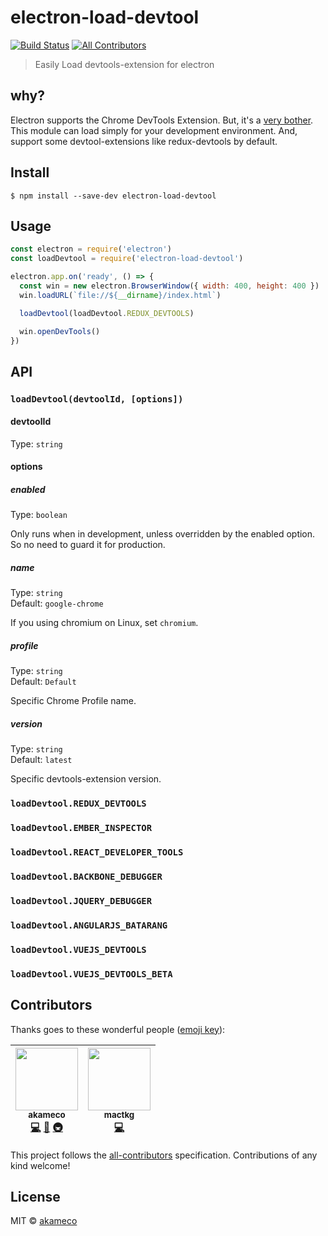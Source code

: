 # electron-load-devtool

[![Build Status](https://travis-ci.org/akameco/electron-load-devtool.svg?branch=master)](https://travis-ci.org/akameco/electron-load-devtool)
[![All Contributors](https://img.shields.io/badge/all_contributors-2-orange.svg?style=flat-square)](#contributors)

> Easily Load devtools-extension for electron

## why?

Electron supports the Chrome DevTools Extension.
But, it's a [very bother](https://github.com/electron/electron/blob/master/docs/tutorial/devtools-extension.md).
This module can load simply for your development environment.
And, support some devtool-extensions like redux-devtools by default.

## Install

```
$ npm install --save-dev electron-load-devtool
```

## Usage

```js
const electron = require('electron')
const loadDevtool = require('electron-load-devtool')

electron.app.on('ready', () => {
  const win = new electron.BrowserWindow({ width: 400, height: 400 })
  win.loadURL(`file://${__dirname}/index.html`)

  loadDevtool(loadDevtool.REDUX_DEVTOOLS)

  win.openDevTools()
})
```

## API

### `loadDevtool(devtoolId, [options])`

#### devtoolId

Type: `string`

#### options

##### enabled

Type: `boolean`<br>

Only runs when in development, unless overridden by the enabled option.
So no need to guard it for production.

##### name

Type: `string`<br>
Default: `google-chrome`

If you using chromium on Linux, set `chromium`.

##### profile

Type: `string`<br>
Default: `Default`

Specific Chrome Profile name.

##### version

Type: `string`<br>
Default: `latest`

Specific devtools-extension version.

### `loadDevtool.REDUX_DEVTOOLS`

### `loadDevtool.EMBER_INSPECTOR`

### `loadDevtool.REACT_DEVELOPER_TOOLS`

### `loadDevtool.BACKBONE_DEBUGGER`

### `loadDevtool.JQUERY_DEBUGGER`

### `loadDevtool.ANGULARJS_BATARANG`

### `loadDevtool.VUEJS_DEVTOOLS`

### `loadDevtool.VUEJS_DEVTOOLS_BETA`

## Contributors

Thanks goes to these wonderful people ([emoji key](https://github.com/kentcdodds/all-contributors#emoji-key)):

<!-- ALL-CONTRIBUTORS-LIST:START - Do not remove or modify this section -->

| [<img src="https://avatars2.githubusercontent.com/u/4002137?v=4" width="100px;"/><br /><sub>akameco</sub>](http://akameco.github.io)<br />[💻](https://github.com/akameco/electron-load-devtool/commits?author=akameco 'Code') [📖](https://github.com/akameco/electron-load-devtool/commits?author=akameco 'Documentation') [🚇](#infra-akameco 'Infrastructure (Hosting, Build-Tools, etc)') | [<img src="https://avatars2.githubusercontent.com/u/178418?v=4" width="100px;"/><br /><sub>mactkg</sub>](http://mactkg.hateblo.jp)<br />[💻](https://github.com/akameco/electron-load-devtool/commits?author=mactkg 'Code') |
| :--------------------------------------------------------------------------------------------------------------------------------------------------------------------------------------------------------------------------------------------------------------------------------------------------------------------------------------------------------------------------------------------: | :-------------------------------------------------------------------------------------------------------------------------------------------------------------------------------------------------------------------------: |


<!-- ALL-CONTRIBUTORS-LIST:END -->

This project follows the [all-contributors](https://github.com/kentcdodds/all-contributors) specification. Contributions of any kind welcome!

## License

MIT © [akameco](http://akameco.github.io)

